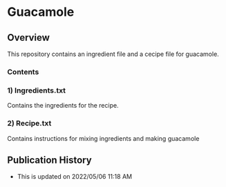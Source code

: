 # Guacamole

## Overview

This repository contains an ingredient file and a cecipe file for guacamole.

### Contents

### 1) Ingredients.txt

Contains the ingredients for the recipe.


### 2) Recipe.txt

Contains instructions for mixing ingredients and making guacamole

## Publication History

* This is updated on 2022/05/06 11:18 AM
